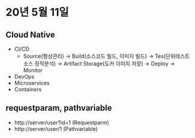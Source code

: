 # 20년 5월 11일

## Cloud Native
+ CI/CD
    + Source(형상관리) -> Build(소스코드 빌드, 이미지 빌드) -> Tes(단위테스트 소스 정적분석) -> Artifact Storage(도커 이미지 저장) -> Deploy -> Monitor
+ DevOps
+ Microservices
+ Containers

## requestparam, pathvariable
+ http://server/user?id=1 (Requestparm)
+ http://server/user/1 (Pathvariable)